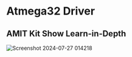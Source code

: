 # Atmega32 Driver
## AMIT Kit Show Learn-in-Depth

![Screenshot 2024-07-27 014218](https://github.com/user-attachments/assets/bad408c2-f1ae-41f6-a0e0-8fb14ce2af71)
